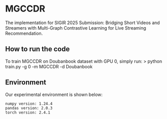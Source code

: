 # MGCCDR
The implementation for SIGIR 2025 Submission: Bridging Short Videos and Streamers with Multi-Graph Contrastive Learning for Live Streaming Recommendation.

## How to run the code
To train MGCCDR on Doubanbook dataset with GPU 0, simply run:
	> python train.py -g 0 -m MGCCDR -d Doubanbook

## Environment

Our experimental environment is shown below:

```
numpy version: 1.24.4
pandas version: 2.0.3
torch version: 2.4.1
```

